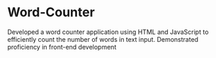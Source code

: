# Word-Counter
Developed a word counter application using HTML and JavaScript to efficiently count the number of words in text input. Demonstrated proficiency in front-end development 
